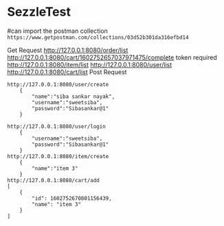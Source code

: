 # SezzleTest
#can import the postman collection
    `https://www.getpostman.com/collections/03d52b301da316efbd14`



Get Request
    http://127.0.0.1:8080/order/list
    http://127.0.0.1:8080/cart/1602752657037971475/complete     token required
    http://127.0.0.1:8080/item/list
    http://127.0.0.1:8080/user/list
    http://127.0.0.1:8080/cart/list
Post Request 
    
    http://127.0.0.1:8080/user/create
        {
            "name":"siba sankar nayak",
            "username":"sweetsiba",
            "password":"Sibasankar@1"
        }

    http://127.0.0.1:8080/user/login
        {
            "username":"sweetsiba",
            "password":"Sibasankar@1"
        }
    http://127.0.0.1:8080/item/create 
        {
            "name":"item 3"
        }
    http://127.0.0.1:8080/cart/add
    [
        {
            "id": 1602752670801156439,
            "name": "item 3"
        }
    ]